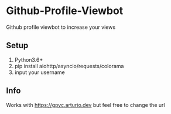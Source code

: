 # Github-Profile-Viewbot
Github profile viewbot to increase your views
## Setup
1. Python3.6+
2. pip install aiohttp/asyncio/requests/colorama
3. input your username
## Info
Works with https://gpvc.arturio.dev but feel free to change the url
